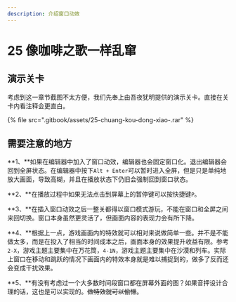 ```yaml
---
description: 介绍窗口动效
---
```


# 25 像咖啡之歌一样乱窜

## 演示关卡

考虑到这一章节截图不太方便，我们先奉上由吾夜犹明提供的演示关卡。直接在关卡内看注释会更直白。

{% file src=".gitbook/assets/25-chuang-kou-dong-xiao-.rar" %}

## 需要注意的地方

**1、**如果在编辑器中加入了窗口动效，编辑器也会固定窗口化。退出编辑器会回到全屏状态。在编辑器中按下`Alt + Enter`可以暂时进入全屏，但是只是单纯地放大画面，导致高糊，并且在播放状态下仍旧会强制回到窗口状态。

**2、**在播放过程中如果无法点击到屏幕上的暂停键可以按快捷键`P`。

**3、**在插入窗口动效之后一整关都得以窗口模式游玩，不能在窗口和全屏之间来回切换。窗口本身虽然更灵活了，但画面内容的表现力会有所下降。

**4、**根据上一点，游戏画面内的特效就可以相对来说做简单一些。并不是不能做太多，而是在投入了相当的时间成本之后，画面本身的效果提升收益有限。参考`2-X`，游戏主题主要集中在万花筒，`4-1N`，游戏主题主要集中在沙漠和列车。实际上窗口在移动和跳跃的情况下画面内的特效本身就是难以捕捉到的，做多了反而还会变成干扰效果。

**5、**有没有考虑过一个大多数时间段窗口都在屏幕外面的图？如果音押设计合理的话，这也是可以实现的。~~做特效就可以偷懒~~。

